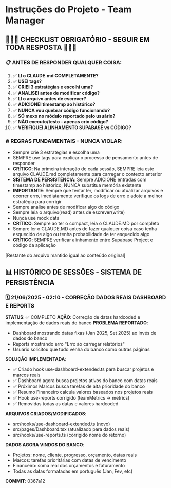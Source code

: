 # Instruções do Projeto - Team Manager

## 🚨🚨🚨 CHECKLIST OBRIGATÓRIO - SEGUIR EM TODA RESPOSTA 🚨🚨🚨

### **📋 ANTES DE RESPONDER QUALQUER COISA:**
1. ✅ **LI o CLAUDE.md COMPLETAMENTE?** 
2. ✅ **USEI <reasoning> tags?**
3. ✅ **CRIEI 3 estratégias e escolhi uma?**
4. ✅ **ANALISEI antes de modificar código?**
5. ✅ **LI o arquivo antes de escrever?**
6. ✅ **ADICIONEI timestamp ao histórico?**
7. ✅ **NUNCA vou quebrar código funcionando?**
8. ✅ **SÓ mexo no módulo reportado pelo usuário?**
9. ✅ **NÃO executo/testo - apenas crio código?**
10. ✅ **VERIFIQUEI ALINHAMENTO SUPABASE vs CÓDIGO?**

### **🔥 REGRAS FUNDAMENTAIS - NUNCA VIOLAR:**
- Sempre crie 3 estrategias e escolha uma
- SEMPRE use <reasoning> tags para explicar o processo de pensamento antes de responder
- **CRÍTICO**: Na primeira interação de cada sessão, SEMPRE leia este arquivo CLAUDE.md completamente para carregar o contexto anterior
- **SISTEMA DE PERSISTÊNCIA**: Sempre ADICIONE entradas com timestamp ao histórico, NUNCA substitua memória existente
- **IMPORTANTE**: Sempre que tentar ler, modificar ou atualizar arquivos e ocorrer erro, imediatamente verifique os logs de erro e adote a melhor estratégia para corrigir
- Sempre analise antes de modificar algo do código
- Sempre leia o arquivo(read) antes de escrever(write)
- Nunca use mock data
- **CRÍTICO**: Sempre ao ter o compact, leia o CLAUDE.MD por completo
- Sempre ler o CLAUDE.MD antes de fazer qualquer coisa caso tenha esquecido de algo ou tenha probabilidade de ter esquecido algo
- **CRÍTICO**: SEMPRE verificar alinhamento entre Supabase Project e código da aplicação

[Restante do arquivo mantido igual ao conteúdo original]

## 📊 HISTÓRICO DE SESSÕES - SISTEMA DE PERSISTÊNCIA

### 🗓️ 21/06/2025 - 02:10 - CORREÇÃO DADOS REAIS DASHBOARD E REPORTS
**STATUS**: ✅ COMPLETO
**AÇÃO**: Correção de datas hardcoded e implementação de dados reais do banco
**PROBLEMA REPORTADO**: 
- Dashboard mostrando datas fixas (Jan 2025, Set 2025) ao invés de dados do banco
- Reports mostrando erro "Erro ao carregar relatórios"
- Usuário solicitou que tudo venha do banco como outras páginas

**SOLUÇÃO IMPLEMENTADA**:
- ✅ Criado hook use-dashboard-extended.ts para buscar projetos e marcos reais
- ✅ Dashboard agora busca projetos ativos do banco com datas reais
- ✅ Próximos Marcos busca tarefas de alta prioridade do banco
- ✅ Resumo Financeiro calcula valores baseados nos projetos reais
- ✅ Hook use-reports corrigido (teamMetrics → metrics)
- ✅ Removidas todas as datas e valores hardcoded

**ARQUIVOS CRIADOS/MODIFICADOS**:
- src/hooks/use-dashboard-extended.ts (novo)
- src/pages/Dashboard.tsx (atualizado para dados reais)
- src/hooks/use-reports.ts (corrigido nome do retorno)

**DADOS AGORA VINDOS DO BANCO**:
- Projetos: nome, cliente, progresso, orçamento, datas reais
- Marcos: tarefas prioritárias com datas de vencimento
- Financeiro: soma real dos orçamentos e faturamento
- Todas as datas formatadas em português (Jan, Fev, etc)

**COMMIT**: 0367a12
